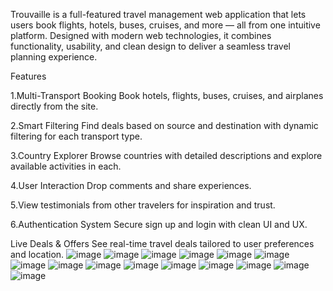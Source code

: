 Trouvaille is a full-featured travel management web application that lets users book flights, hotels, buses, cruises, and more — all from one intuitive platform. Designed with modern web technologies, it combines functionality, usability, and clean design to deliver a seamless travel planning experience.

Features

1.Multi-Transport Booking
Book hotels, flights, buses, cruises, and airplanes directly from the site.

2.Smart Filtering
Find deals based on source and destination with dynamic filtering for each transport type.

3.Country Explorer
Browse countries with detailed descriptions and explore available activities in each.

4.User Interaction
Drop comments and share experiences.

5.View testimonials from other travelers for inspiration and trust.

6.Authentication System
Secure sign up and login with clean UI and UX.

Live Deals & Offers
See real-time travel deals tailored to user preferences and location.
![image](https://github.com/user-attachments/assets/3c79dcad-affd-4010-856e-de753ecf911a)
![image](https://github.com/user-attachments/assets/93d6798a-6832-4285-941e-c4f2cd5edb67)
![image](https://github.com/user-attachments/assets/433cfe18-49eb-4c29-b6df-87f9a43256b0)
![image](https://github.com/user-attachments/assets/df7af2ae-5dc8-43b5-8d05-8e312cad201c)
![image](https://github.com/user-attachments/assets/263f6bc4-19af-4a1a-9ba8-5d2ec3bde6ec)
![image](https://github.com/user-attachments/assets/09304995-73da-40cf-a356-1bdebba1d3c0)
![image](https://github.com/user-attachments/assets/bd261f7e-e43e-468e-a603-91c5e498a244)
![image](https://github.com/user-attachments/assets/083dd650-2f1c-4134-9156-9d4f73f5def9)
![image](https://github.com/user-attachments/assets/f9589e69-5900-475f-83d6-cdd2711c2d38)
![image](https://github.com/user-attachments/assets/98e6e674-c192-4f12-a006-36b36a2df20d)
![image](https://github.com/user-attachments/assets/ae2b1f14-c434-4c03-8b21-32e4a449a7ea)
![image](https://github.com/user-attachments/assets/b1ed8270-704a-4719-a4cd-48e2c60c30d4)
![image](https://github.com/user-attachments/assets/06440a83-8eb4-48d9-b2a9-206cc6596b3f)
![image](https://github.com/user-attachments/assets/7d76ef59-91ce-4c16-8f0b-7adabc6860c0)
![image](https://github.com/user-attachments/assets/4c2a480d-1d89-4e58-a986-b66a860f48ba)












